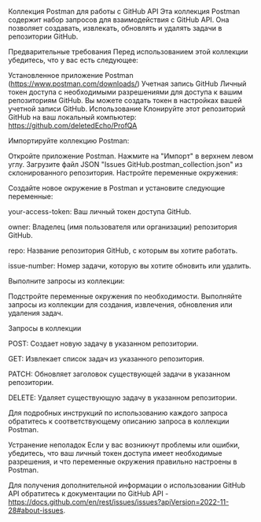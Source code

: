 Коллекция Postman для работы с GitHub API
Эта коллекция Postman содержит набор запросов для взаимодействия с GitHub API. Она позволяет создавать, извлекать, обновлять и удалять задачи в репозитории GitHub.

Предварительные требования
Перед использованием этой коллекции убедитесь, что у вас есть следующее:

Установленное приложение Postman (https://www.postman.com/downloads/)
Учетная запись GitHub
Личный токен доступа с необходимыми разрешениями для доступа к вашим репозиториям GitHub. Вы можете создать токен в настройках вашей учетной записи GitHub.
Использование
Клонируйте этот репозиторий GitHub на ваш локальный компьютер: https://github.com/deletedEcho/ProfQA

Импортируйте коллекцию Postman:

Откройте приложение Postman.
Нажмите на "Импорт" в верхнем левом углу.
Загрузите файл JSON "Issues GitHub.postman_collection.json" из склонированного репозитория.
Настройте переменные окружения:

Создайте новое окружение в Postman и установите следующие переменные:

your-access-token: Ваш личный токен доступа GitHub.

owner: Владелец (имя пользователя или организации) репозитория GitHub.

repo: Название репозитория GitHub, с которым вы хотите работать.

issue-number: Номер задачи, которую вы хотите обновить или удалить.

Выполните запросы из коллекции:

Подстройте переменные окружения по необходимости.
Выполняйте запросы из коллекции для создания, извлечения, обновления или удаления задач.

Запросы в коллекции

POST: Создает новую задачу в указанном репозитории.

GET: Извлекает список задач из указанного репозитория.

PATCH: Обновляет заголовок существующей задачи в указанном репозитории.

DELETE: Удаляет существующую задачу в указанном репозитории.

Для подробных инструкций по использованию каждого запроса обратитесь к соответствующему описанию запроса в коллекции Postman.

Устранение неполадок
Если у вас возникнут проблемы или ошибки, убедитесь, что ваш личный токен доступа имеет необходимые разрешения, и что переменные окружения правильно настроены в Postman.

Для получения дополнительной информации о использовании GitHub API обратитесь к документации по GitHub API - https://docs.github.com/en/rest/issues/issues?apiVersion=2022-11-28#about-issues.

